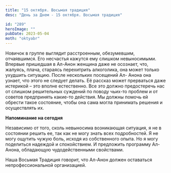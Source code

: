 ```yaml
---
title: "15 октября. Восьмая традиция"
desc: "День за Днем - 15 октября. Восьмая традиция"

id: "289"
heroImage: ""
pubDate: 2023-05-04
moth: "oktyabr"
---
```


Новичок в группе выглядит расстроенным, обезумевшим, отчаявшимся. Его
несчастья кажутся ему слишком невыносимыми. Впервые пришедшая в Ал-Анон
женщина даже не осознает, что, жалуясь, плача, стараясь перехитрить
алкоголика, она может только ухудшить ситуацию. После нескольких посещений Ал-
Анона она узнает, что этого не следует делать. Её рассказ может прерваться
даже истерикой – это вполне естественно. Все это должно предостеречь нас от
слишком решительных суждений по поводу чьих-то проблем и от советов
предпринять какие-то действия. Мы должны помочь ей обрести такое состояние,
чтобы она сама могла принимать решения и осуществлять их.

**Напоминание на сегодня**

Независимо от того, сколь невыносима возникающая ситуация, я не в состоянии
решить ее, так как не могу знать всех подробностей. Я не могу ощутить чужую
боль, исходя из собственного опыта. Но я могу поделиться надеждой и
спокойствием. И предложить программу Ал-Анона, обладающую чудодейственными
свойствами.

Наша Восьмая Традиция говорит, что Ал-Анон должен оставаться
непрофессиональной организацией.
